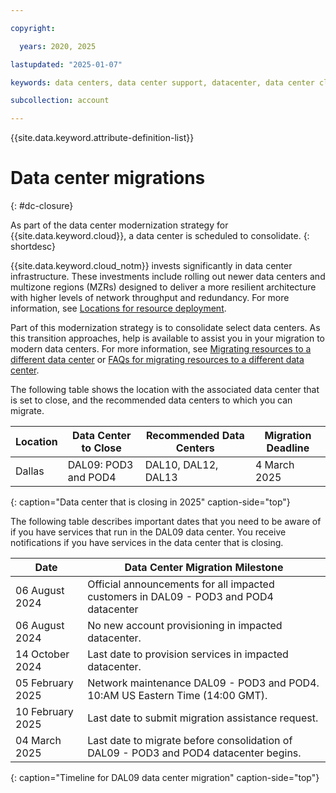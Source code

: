 ```yaml
---

copyright:

  years: 2020, 2025

lastupdated: "2025-01-07"

keywords: data centers, data center support, datacenter, data center closure

subcollection: account

---
```


{{site.data.keyword.attribute-definition-list}}

# Data center migrations
{: #dc-closure}

As part of the data center modernization strategy for {{site.data.keyword.cloud}}, a data center is scheduled to consolidate.
{: shortdesc}

{{site.data.keyword.cloud_notm}} invests significantly in data center infrastructure. These investments include rolling out newer data centers and multizone regions (MZRs) designed to deliver a more resilient architecture with higher levels of network throughput and redundancy. For more information, see [Locations for resource deployment](/docs/overview?topic=overview-locations).

Part of this modernization strategy is to consolidate select data centers. As this transition approaches, help is available to assist you in your migration to modern data centers. For more information, see [Migrating resources to a different data center](/docs/account?topic=account-migrate-data-center) or [FAQs for migrating resources to a different data center](/docs/account?topic=account-faqs-migrating-resources).

The following table shows the location with the associated data center that is set to close, and the recommended data centers to which you can migrate.

| Location | Data Center to Close |  Recommended Data Centers | Migration Deadline |
|----------|----------------------|---------------------------|--------------------|
| Dallas   | DAL09: POD3 and POD4 | DAL10, DAL12, DAL13       | 4 March 2025       |
{: caption="Data center that is closing in 2025" caption-side="top"}



The following table describes important dates that you need to be aware of if you have services that run in the DAL09 data center. You receive notifications if you have services in the data center that is closing.

| Date             | Data Center Migration Milestone |
|------------------|---------------------------------|
| 06 August 2024   | Official announcements for all impacted customers in DAL09 - POD3 and POD4 datacenter |
| 06 August 2024   | No new account provisioning in impacted datacenter. |
| 14 October 2024  | Last date to provision services in impacted datacenter. |
| 05 February 2025 | Network maintenance DAL09 - POD3 and POD4. 10:AM US Eastern Time (14:00 GMT). |
| 10 February 2025 | Last date to submit migration assistance request. |
| 04 March 2025    | Last date to migrate before consolidation of DAL09 - POD3 and POD4 datacenter begins. |
{: caption="Timeline for DAL09 data center migration" caption-side="top"}
